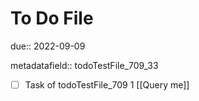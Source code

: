 # To Do File

due:: 2022-09-09

metadatafield:: todoTestFile_709_33

- [ ] Task of todoTestFile_709 1 [[Query me]]
